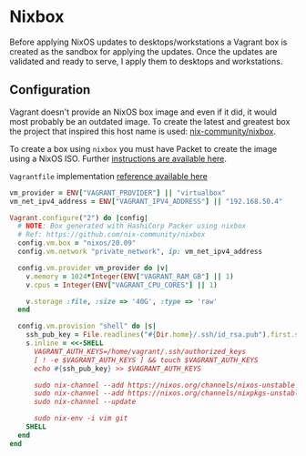 # Nixbox

Before applying NixOS updates to desktops/workstations a Vagrant box is created
as the sandbox for applying the updates. Once the updates are validated and
ready to serve, I apply them to desktops and workstations.

## Configuration

Vagrant doesn't provide an NixOS box image and even if it did, it would most
probably be an outdated image. To create the latest and greatest box the project
that inspired this host name is used:
[nix-community/nixbox](https://github.com/nix-community/nixbox).

To create a box using `nixbox` you must have Packet to create the image using a
NixOS ISO. Further [instructions are available here](https://lunar.computer/posts/vagrant-nixos/).

`Vagrantfile` implementation [reference available
here](https://github.com/macunha1/Vagrantfiles/blob/8a3af99/nixos/20.09/Vagrantfile)

``` ruby
vm_provider = ENV["VAGRANT_PROVIDER"] || "virtualbox"
vm_net_ipv4_address = ENV["VAGRANT_IPV4_ADDRESS"] || "192.168.50.4"

Vagrant.configure("2") do |config|
  # NOTE: Box generated with HashiCorp Packer using nixbox
  # Ref: https://github.com/nix-community/nixbox
  config.vm.box = "nixos/20.09"
  config.vm.network "private_network", ip: vm_net_ipv4_address

  config.vm.provider vm_provider do |v|
    v.memory = 1024*Integer(ENV["VAGRANT_RAM_GB"] || 1)
    v.cpus = Integer(ENV["VAGRANT_CPU_CORES"] || 1)

    v.storage :file, :size => '40G', :type => 'raw'
  end

  config.vm.provision "shell" do |s|
    ssh_pub_key = File.readlines("#{Dir.home}/.ssh/id_rsa.pub").first.strip
    s.inline = <<-SHELL
      VAGRANT_AUTH_KEYS=/home/vagrant/.ssh/authorized_keys
      [ ! -e $VAGRANT_AUTH_KEYS ] && touch $VAGRANT_AUTH_KEYS
      echo #{ssh_pub_key} >> $VAGRANT_AUTH_KEYS

      sudo nix-channel --add https://nixos.org/channels/nixos-unstable
      sudo nix-channel --add https://nixos.org/channels/nixpkgs-unstable
      sudo nix-channel --update

      sudo nix-env -i vim git
    SHELL
  end
end
```
